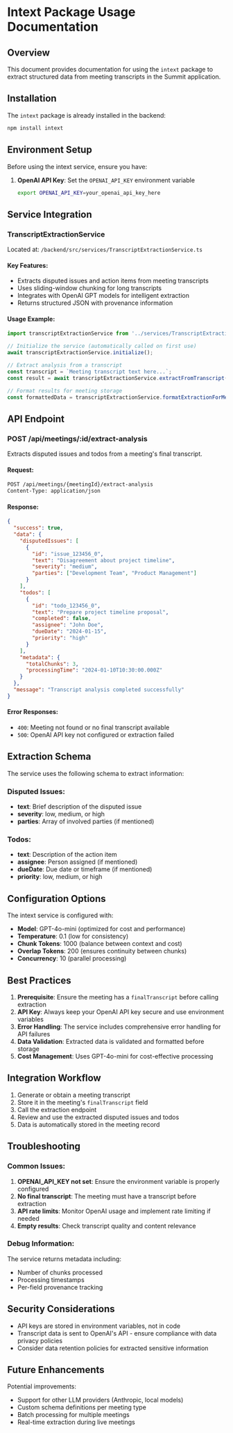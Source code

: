 # Intext Package Usage Documentation

## Overview

This document provides documentation for using the `intext` package to extract structured data from meeting transcripts in the Summit application.

## Installation

The `intext` package is already installed in the backend:

```bash
npm install intext
```

## Environment Setup

Before using the intext service, ensure you have:

1. **OpenAI API Key**: Set the `OPENAI_API_KEY` environment variable
   ```bash
   export OPENAI_API_KEY=your_openai_api_key_here
   ```

## Service Integration

### TranscriptExtractionService

Located at: `/backend/src/services/TranscriptExtractionService.ts`

#### Key Features:
- Extracts disputed issues and action items from meeting transcripts
- Uses sliding-window chunking for long transcripts
- Integrates with OpenAI GPT models for intelligent extraction
- Returns structured JSON with provenance information

#### Usage Example:

```typescript
import transcriptExtractionService from '../services/TranscriptExtractionService';

// Initialize the service (automatically called on first use)
await transcriptExtractionService.initialize();

// Extract analysis from a transcript
const transcript = `Meeting transcript text here...`;
const result = await transcriptExtractionService.extractFromTranscript(transcript);

// Format results for meeting storage
const formattedData = transcriptExtractionService.formatExtractionForMeeting(result);
```

## API Endpoint

### POST /api/meetings/:id/extract-analysis

Extracts disputed issues and todos from a meeting's final transcript.

#### Request:
```bash
POST /api/meetings/{meetingId}/extract-analysis
Content-Type: application/json
```

#### Response:
```json
{
  "success": true,
  "data": {
    "disputedIssues": [
      {
        "id": "issue_123456_0",
        "text": "Disagreement about project timeline",
        "severity": "medium",
        "parties": ["Development Team", "Product Management"]
      }
    ],
    "todos": [
      {
        "id": "todo_123456_0",
        "text": "Prepare project timeline proposal",
        "completed": false,
        "assignee": "John Doe",
        "dueDate": "2024-01-15",
        "priority": "high"
      }
    ],
    "metadata": {
      "totalChunks": 3,
      "processingTime": "2024-01-10T10:30:00.000Z"
    }
  },
  "message": "Transcript analysis completed successfully"
}
```

#### Error Responses:
- `400`: Meeting not found or no final transcript available
- `500`: OpenAI API key not configured or extraction failed

## Extraction Schema

The service uses the following schema to extract information:

### Disputed Issues:
- **text**: Brief description of the disputed issue
- **severity**: low, medium, or high
- **parties**: Array of involved parties (if mentioned)

### Todos:
- **text**: Description of the action item
- **assignee**: Person assigned (if mentioned)
- **dueDate**: Due date or timeframe (if mentioned)
- **priority**: low, medium, or high

## Configuration Options

The intext service is configured with:
- **Model**: GPT-4o-mini (optimized for cost and performance)
- **Temperature**: 0.1 (low for consistency)
- **Chunk Tokens**: 1000 (balance between context and cost)
- **Overlap Tokens**: 200 (ensures continuity between chunks)
- **Concurrency**: 10 (parallel processing)

## Best Practices

1. **Prerequisite**: Ensure the meeting has a `finalTranscript` before calling extraction
2. **API Key**: Always keep your OpenAI API key secure and use environment variables
3. **Error Handling**: The service includes comprehensive error handling for API failures
4. **Data Validation**: Extracted data is validated and formatted before storage
5. **Cost Management**: Uses GPT-4o-mini for cost-effective processing

## Integration Workflow

1. Generate or obtain a meeting transcript
2. Store it in the meeting's `finalTranscript` field
3. Call the extraction endpoint
4. Review and use the extracted disputed issues and todos
5. Data is automatically stored in the meeting record

## Troubleshooting

### Common Issues:
1. **OPENAI_API_KEY not set**: Ensure the environment variable is properly configured
2. **No final transcript**: The meeting must have a transcript before extraction
3. **API rate limits**: Monitor OpenAI usage and implement rate limiting if needed
4. **Empty results**: Check transcript quality and content relevance

### Debug Information:
The service returns metadata including:
- Number of chunks processed
- Processing timestamps
- Per-field provenance tracking

## Security Considerations

- API keys are stored in environment variables, not in code
- Transcript data is sent to OpenAI's API - ensure compliance with data privacy policies
- Consider data retention policies for extracted sensitive information

## Future Enhancements

Potential improvements:
- Support for other LLM providers (Anthropic, local models)
- Custom schema definitions per meeting type
- Batch processing for multiple meetings
- Real-time extraction during live meetings